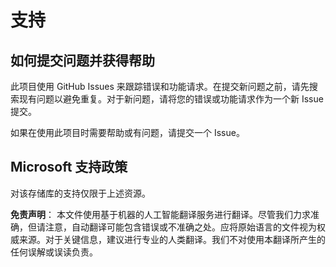 # 支持
## 如何提交问题并获得帮助

此项目使用 GitHub Issues 来跟踪错误和功能请求。在提交新问题之前，请先搜索现有问题以避免重复。对于新问题，请将您的错误或功能请求作为一个新 Issue 提交。

如果在使用此项目时需要帮助或有问题，请提交一个 Issue。

## Microsoft 支持政策

对该存储库的支持仅限于上述资源。

**免责声明**：
本文件使用基于机器的人工智能翻译服务进行翻译。尽管我们力求准确，但请注意，自动翻译可能包含错误或不准确之处。应将原始语言的文件视为权威来源。对于关键信息，建议进行专业的人类翻译。我们不对使用本翻译所产生的任何误解或误读负责。